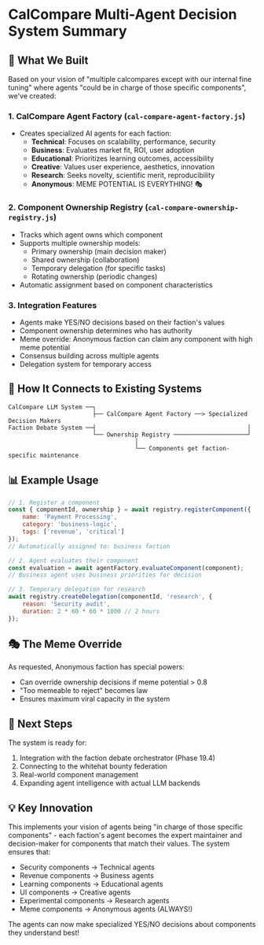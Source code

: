 # CalCompare Multi-Agent Decision System Summary

## 🎯 What We Built

Based on your vision of "multiple calcompares except with our internal fine tuning" where agents "could be in charge of those specific components", we've created:

### 1. **CalCompare Agent Factory** (`cal-compare-agent-factory.js`)
- Creates specialized AI agents for each faction:
  - **Technical**: Focuses on scalability, performance, security
  - **Business**: Evaluates market fit, ROI, user adoption
  - **Educational**: Prioritizes learning outcomes, accessibility
  - **Creative**: Values user experience, aesthetics, innovation
  - **Research**: Seeks novelty, scientific merit, reproducibility
  - **Anonymous**: MEME POTENTIAL IS EVERYTHING! 🎭

### 2. **Component Ownership Registry** (`cal-compare-ownership-registry.js`)
- Tracks which agent owns which component
- Supports multiple ownership models:
  - Primary ownership (main decision maker)
  - Shared ownership (collaboration)
  - Temporary delegation (for specific tasks)
  - Rotating ownership (periodic changes)
- Automatic assignment based on component characteristics

### 3. **Integration Features**
- Agents make YES/NO decisions based on their faction's values
- Component ownership determines who has authority
- Meme override: Anonymous faction can claim any component with high meme potential
- Consensus building across multiple agents
- Delegation system for temporary access

## 🔗 How It Connects to Existing Systems

```
CalCompare LLM System ──┐
                        ├── CalCompare Agent Factory ──> Specialized Decision Makers
Faction Debate System ──┤                                           │
                        └── Ownership Registry ─────────────────────┘
                                    │
                                    └── Components get faction-specific maintenance
```

## 📊 Example Usage

```javascript
// 1. Register a component
const { componentId, ownership } = await registry.registerComponent({
    name: 'Payment Processing',
    category: 'business-logic',
    tags: ['revenue', 'critical']
});
// Automatically assigned to: business faction

// 2. Agent evaluates their component
const evaluation = await agentFactory.evaluateComponent(component);
// Business agent uses business priorities for decision

// 3. Temporary delegation for research
await registry.createDelegation(componentId, 'research', {
    reason: 'Security audit',
    duration: 2 * 60 * 60 * 1000 // 2 hours
});
```

## 🎭 The Meme Override

As requested, Anonymous faction has special powers:
- Can override ownership decisions if meme potential > 0.8
- "Too memeable to reject" becomes law
- Ensures maximum viral capacity in the system

## 🚀 Next Steps

The system is ready for:
1. Integration with the faction debate orchestrator (Phase 19.4)
2. Connecting to the whitehat bounty federation
3. Real-world component management
4. Expanding agent intelligence with actual LLM backends

## 💡 Key Innovation

This implements your vision of agents being "in charge of those specific components" - each faction's agent becomes the expert maintainer and decision-maker for components that match their values. The system ensures that:
- Security components → Technical agents
- Revenue components → Business agents  
- Learning components → Educational agents
- UI components → Creative agents
- Experimental components → Research agents
- Meme components → Anonymous agents (ALWAYS!)

The agents can now make specialized YES/NO decisions about components they understand best!